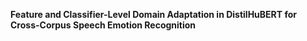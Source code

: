 **Feature and Classifier-Level Domain Adaptation in DistilHuBERT for Cross-Corpus Speech Emotion Recognition**
